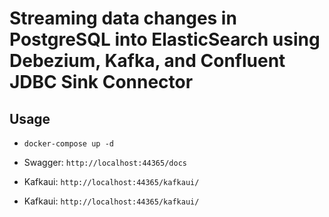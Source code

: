 # Streaming data changes in PostgreSQL into ElasticSearch using Debezium, Kafka, and Confluent JDBC Sink Connector

## Usage

-   `docker-compose up -d`

- Swagger: `http://localhost:44365/docs`
- Kafkaui: `http://localhost:44365/kafkaui/`
- Kafkaui: `http://localhost:44365/kafkaui/`
